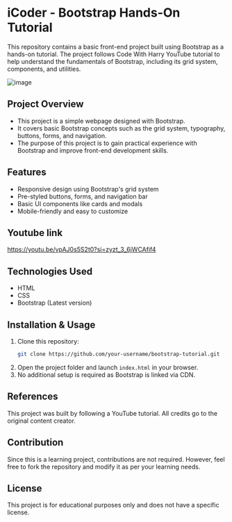 # iCoder - Bootstrap Hands-On Tutorial

This repository contains a basic front-end project built using Bootstrap as a hands-on tutorial. The project follows Code With Harry YouTube tutorial to help understand the fundamentals of Bootstrap, including its grid system, components, and utilities.

![image](https://github.com/user-attachments/assets/32e054ab-1dce-408c-88e1-05c7a2822b4b)


## Project Overview
- This project is a simple webpage designed with Bootstrap.
- It covers basic Bootstrap concepts such as the grid system, typography, buttons, forms, and navigation.
- The purpose of this project is to gain practical experience with Bootstrap and improve front-end development skills.

## Features
- Responsive design using Bootstrap's grid system
- Pre-styled buttons, forms, and navigation bar
- Basic UI components like cards and modals
- Mobile-friendly and easy to customize

## Youtube link
https://youtu.be/vpAJ0s5S2t0?si=zyzt_3_6jWCAfif4

## Technologies Used
- HTML
- CSS
- Bootstrap (Latest version)

## Installation & Usage
1. Clone this repository:
   ```sh
   git clone https://github.com/your-username/bootstrap-tutorial.git
   ```
2. Open the project folder and launch `index.html` in your browser.
3. No additional setup is required as Bootstrap is linked via CDN.

## References
This project was built by following a YouTube tutorial. All credits go to the original content creator.

## Contribution
Since this is a learning project, contributions are not required. However, feel free to fork the repository and modify it as per your learning needs.

## License
This project is for educational purposes only and does not have a specific license.


